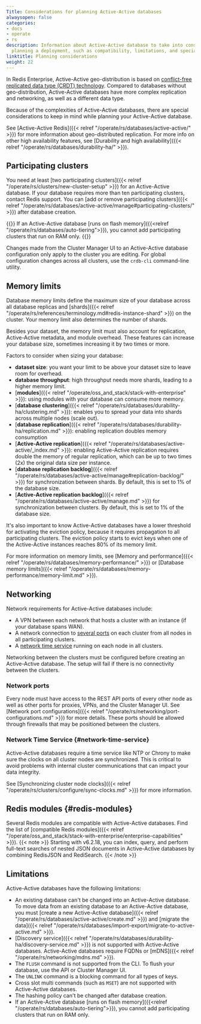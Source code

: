```yaml
---
Title: Considerations for planning Active-Active databases
alwaysopen: false
categories:
- docs
- operate
- rs
description: Information about Active-Active database to take into consideration while
  planning a deployment, such as compatibility, limitations, and special configuration
linktitle: Planning considerations
weight: 22
---
```


In Redis Enterprise, Active-Active geo-distribution is based on [conflict-free replicated data type (CRDT) technology](https://en.wikipedia.org/wiki/Conflict-free_replicated_data_type). Compared to databases without geo-distribution, Active-Active databases have more complex replication and networking, as well as a different data type.

Because of the complexities of Active-Active databases, there are special considerations to keep in mind while planning your Active-Active database.

See [Active-Active Redis]({{< relref "/operate/rs/databases/active-active/" >}}) for more information about geo-distributed replication. For more info on other high availability features, see [Durability and high availability]({{< relref "/operate/rs/databases/durability-ha/" >}}).

## Participating clusters

You need at least [two participating clusters]({{< relref "/operate/rs/clusters/new-cluster-setup" >}}) for an Active-Active database. If your database requires more than ten participating clusters, contact Redis support. You can [add or remove participating clusters]({{< relref "/operate/rs/databases/active-active/manage#participating-clusters/" >}}) after database creation.

{{<note>}}
If an Active-Active database [runs on flash memory]({{<relref "/operate/rs/databases/auto-tiering">}}), you cannot add participating clusters that run on RAM only.
{{</note>}}

Changes made from the Cluster Manager UI to an Active-Active database configuration only apply to the cluster you are editing. For global configuration changes across all clusters, use the `crdb-cli` command-line utility.

## Memory limits

Database memory limits define the maximum size of your database across all database replicas and [shards]({{< relref "/operate/rs/references/terminology.md#redis-instance-shard" >}}) on the cluster. Your memory limit also determines the number of shards.

Besides your dataset, the memory limit must also account for replication, Active-Active metadata, and module overhead. These features can increase your database size, sometimes increasing it by two times or more.

Factors to consider when sizing your database:

- **dataset size**: you want your limit to be above your dataset size to leave room for overhead.
- **database throughput**: high throughput needs more shards, leading to a higher memory limit.
- [**modules**]({{< relref "/operate/oss_and_stack/stack-with-enterprise" >}}): using modules with your database can consume more memory.
- [**database clustering**]({{< relref "/operate/rs/databases/durability-ha/clustering.md" >}}): enables you to spread your data into shards across multiple nodes (scale out).
- [**database replication**]({{< relref "/operate/rs/databases/durability-ha/replication.md" >}}): enabling replication doubles memory consumption
- [**Active-Active replication**]({{< relref "/operate/rs/databases/active-active/_index.md" >}}): enabling Active-Active replication requires double the memory of regular replication, which can be up to two times (2x) the original data size per instance.
- [**database replication backlog**]({{< relref "/operate/rs/databases/active-active/manage#replication-backlog/" >}}) for synchronization between shards. By default, this is set to 1% of the database size.
- [**Active-Active replication backlog**]({{< relref "/operate/rs/databases/active-active/manage.md" >}}) for synchronization between clusters. By default, this is set to 1% of the database size.

It's also important to know Active-Active databases have a lower threshold for activating the eviction policy, because it requires propagation to all participating clusters. The eviction policy starts to evict keys when one of the Active-Active instances reaches 80% of its memory limit. 

For more information on memory limits, see [Memory and performance]({{< relref "/operate/rs/databases/memory-performance/" >}}) or [Database memory limits]({{< relref "/operate/rs/databases/memory-performance/memory-limit.md" >}}).

## Networking

Network requirements for Active-Active databases include:

- A VPN between each network that hosts a cluster with an instance (if your database spans WAN).
- A network connection to [several ports](#network-ports) on each cluster from all nodes in all participating clusters.
- A [network time service](#network-time-service) running on each node in all clusters.

Networking between the clusters must be configured before creating an Active-Active database. The setup will fail if there is no connectivity between the clusters.

### Network ports

Every node must have access to the REST API ports of every other node as well as other ports for proxies, VPNs, and the Cluster Manager UI. See [Network port configurations]({{< relref "/operate/rs/networking/port-configurations.md" >}}) for more details. These ports should be allowed through firewalls that may be positioned between the clusters.

### Network Time Service {#network-time-service}

Active-Active databases require a time service like NTP or Chrony to make sure the clocks on all cluster nodes are synchronized.
This is critical to avoid problems with internal cluster communications that can impact your data integrity.

See [Synchronizing cluster node clocks]({{< relref "/operate/rs/clusters/configure/sync-clocks.md" >}}) for more information.

## Redis modules {#redis-modules}

Several Redis modules are compatible with Active-Active databases. Find the list of [compatible Redis modules]({{< relref "/operate/oss_and_stack/stack-with-enterprise/enterprise-capabilities" >}}).
{{< note >}}
Starting with v6.2.18, you can index, query, and perform full-text searches of nested JSON documents in Active-Active databases by combining RedisJSON and RediSearch.
{{< /note >}}

## Limitations

Active-Active databases have the following limitations:

- An existing database can't be changed into an Active-Active database. To move data from an existing database to an Active-Active database, you must [create a new Active-Active database]({{< relref "/operate/rs/databases/active-active/create.md" >}}) and [migrate the data]({{< relref "/operate/rs/databases/import-export/migrate-to-active-active.md" >}}).
- [Discovery service]({{< relref "/operate/rs/databases/durability-ha/discovery-service.md" >}}) is not supported with Active-Active databases. Active-Active databases require FQDNs or [mDNS]({{< relref "/operate/rs/networking/mdns.md" >}}).
- The `FLUSH` command is not supported from the CLI. To flush your database, use the API or Cluster Manager UI.
- The `UNLINK` command is a blocking command for all types of keys.
- Cross slot multi commands (such as `MSET`) are not supported with Active-Active databases.
- The hashing policy can't be changed after database creation.
- If an Active-Active database [runs on flash memory]({{<relref "/operate/rs/databases/auto-tiering">}}), you cannot add participating clusters that run on RAM only.
